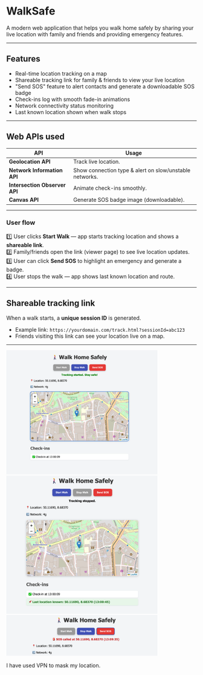 # WalkSafe

A modern web application that helps you walk home safely by sharing your live location with family and friends and providing emergency features.

---

## Features

 - Real-time location tracking on a map  
 - Shareable tracking link for family & friends to view your live location  
 - "Send SOS" feature to alert contacts and generate a downloadable SOS badge  
 - Check-ins log with smooth fade-in animations  
 - Network connectivity status monitoring  
 - Last known location shown when walk stops  

---

## Web APIs used

| API                      | Usage                                 |
|--------------------------|---------------------------------------|
| **Geolocation API**      | Track live location.                 |
| **Network Information API** | Show connection type & alert on slow/unstable networks. |
| **Intersection Observer API** | Animate check-ins smoothly. |
| **Canvas API**           | Generate SOS badge image (downloadable). |

---

### User flow

1️⃣ User clicks **Start Walk** — app starts tracking location and shows a **shareable link**.  
2️⃣ Family/friends open the link (viewer page) to see live location updates.  
3️⃣ User can click **Send SOS** to highlight an emergency and generate a badge.  
4️⃣ User stops the walk — app shows last known location and route.  

---

## Shareable tracking link

When a walk starts, a **unique session ID** is generated.  
- Example link: `https://yourdomain.com/track.html?sessionId=abc123`
- Friends visiting this link can see your location live on a map.

---

<img src="view/pic1.png" alt="App screenshot" width="400"/> <img src="view/pic2.png" alt="App screenshot" width="400"/>
<img src="view/pic3.png" alt="App screenshot" width="400"/>

I have used VPN to mask my location.
